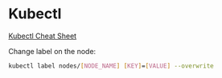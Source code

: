 # Kubectl
[Kubectl Cheat Sheet](https://kubernetes.io/ru/docs/reference/kubectl/cheatsheet/)

Сhange label on the node:
```sh
kubectl label nodes/[NODE_NAME] [KEY]=[VALUE] --overwrite
```
